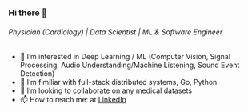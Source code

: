 ### Hi there 👋
###### Physician (Cardiology) | Data Scientist | ML & Software Engineer

- 🔭 I’m interested in Deep Learning / ML (Computer Vision, Signal Processing, Audio Understanding/Machine Listening, Sound Event Detection)
- 🌱 I’m fimiliar with full-stack distributed systems, Go, Python.
- 👯 I’m looking to collaborate on any medical datasets
- 📫 How to reach me: at [LinkedIn](https://www.linkedin.com/in/dr-leander-melms-7a852bb5/)

<!--
**leanderme/leanderme** is a ✨ _special_ ✨ repository because its `README.md` (this file) appears on your GitHub profile.

Here are some ideas to get you started:

- 🔭 I’m interested in Deep Learning / ML (Computer Vision & Signal Processing)
- 🌱 I’m fimiliar with full-stack distributed systems, Go, Python.
- 👯 I’m looking to collaborate on ...
- 🤔 I’m looking for help with ...
- 💬 Ask me about ...
- 📫 How to reach me: ...
- 😄 Pronouns: ...
- ⚡ Fun fact: ...
-->

